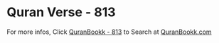 # Quran Verse - 813 

For more infos, Click [QuranBookk - 813](https://www.quranbookk.com/quran/search?q=813) to Search at [QuranBookk.com](http://quranbookk.com/)